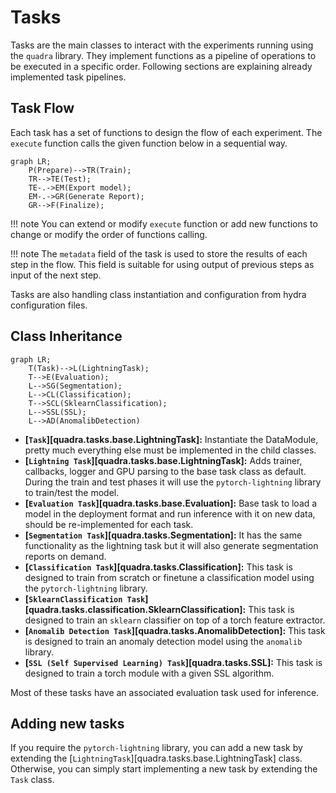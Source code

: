 # Tasks

Tasks are the main classes to interact with the experiments running using the `quadra` library. They implement functions as a pipeline of operations to be executed in a specific order. Following sections are explaining already implemented task pipelines.

## Task Flow

Each task has a set of functions to design the flow of each experiment. The `execute` function calls the given function below in a sequential way.

``` mermaid
graph LR;
    P(Prepare)-->TR(Train);
    TR-->TE(Test);
    TE-.->EM(Export model);
    EM-.->GR(Generate Report);
    GR-->F(Finalize);
```

!!! note
    You can extend or modify `execute` function or add new functions to change or modify the order of functions calling.

!!! note
    The `metadata` field of the task is used to store the results of each step in the flow. This field is suitable for using output of previous steps as input of the next step.

Tasks are also handling class instantiation and configuration from hydra configuration files.


## Class Inheritance
``` mermaid
graph LR;
    T(Task)-->L(LightningTask);
    T-->E(Evaluation);
    L-->SG(Segmentation);
    L-->CL(Classification);
    T-->SCL(SklearnClassification);
    L-->SSL(SSL);
    L-->AD(AnomalibDetection)
```

- **[`Task`][quadra.tasks.base.LightningTask]:** Instantiate the DataModule, pretty much everything else must be implemented in the child classes.
- **[`Lightning Task`][quadra.tasks.base.LightningTask]:** Adds trainer, callbacks, logger and GPU parsing to the base task class as default. During the train and test phases it will use the `pytorch-lightning` library to train/test the model.
- **[`Evaluation Task`][quadra.tasks.base.Evaluation]:** Base task to load a model in the deployment format and run inference with it on new data, should be re-implemented for each task.
- **[`Segmentation Task`][quadra.tasks.Segmentation]:** It has the same functionality as the lightning task but it will also generate segmentation reports on demand.
- **[`Classification Task`][quadra.tasks.Classification]:** This task is designed to train from scratch or finetune a classification model using the `pytorch-lightning` library.
- **[`SklearnClassification Task`][quadra.tasks.classification.SklearnClassification]:** This task is designed to train an `sklearn` classifier on top of a torch feature extractor.
- **[`Anomalib Detection Task`][quadra.tasks.AnomalibDetection]:** This task is designed to train an anomaly detection model using the `anomalib` library.
- **[`SSL (Self Supervised Learning) Task`][quadra.tasks.SSL]:** This task is designed to train a torch module with a given SSL algorithm.

Most of these tasks have an associated evaluation task used for inference.
## Adding new tasks

If you require the `pytorch-lightning` library, you can add a new task by extending the [`LightningTask`][quadra.tasks.base.LightningTask] class. Otherwise, you can simply start implementing a new task by extending the `Task` class.